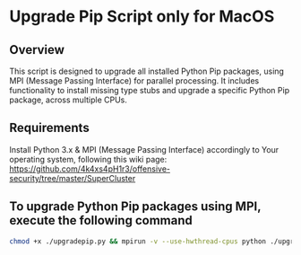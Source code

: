 # Upgrade Pip Script only for MacOS

## Overview

This script is designed to upgrade all installed Python Pip packages, using MPI (Message Passing Interface) for parallel processing. It includes functionality to install missing type stubs and upgrade a specific Python Pip package, across multiple CPUs.

## Requirements

Install Python 3.x & MPI (Message Passing Interface) accordingly to Your operating system, following this wiki page: https://github.com/4k4xs4pH1r3/offensive-security/tree/master/SuperCluster

## To upgrade Python Pip packages using MPI, execute the following command

```bash
chmod +x ./upgradepip.py && mpirun -v --use-hwthread-cpus python ./upgradepip.py
```
